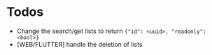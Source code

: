 # Todos

 - Change the search/get lists to return `{"id": <uuid>, "readonly": <bool>}`
 - [WEB/FLUTTER] handle the deletion of lists
